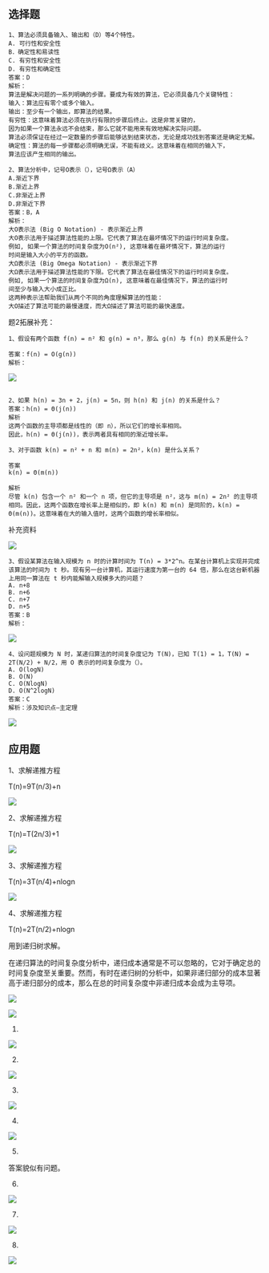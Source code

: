 ## 选择题

```
1、算法必须具备输入、输出和（D）等4个特性。
A. 可行性和安全性
B．确定性和易读性
C. 有穷性和安全性
D. 有穷性和确定性
答案：D
解析：
算法是解决问题的一系列明确的步骤。要成为有效的算法，它必须具备几个关键特性：
输入：算法应有零个或多个输入。
输出：至少有一个输出，即算法的结果。
有穷性：这意味着算法必须在执行有限的步骤后终止。这是非常关键的，
因为如果一个算法永远不会结束，那么它就不能用来有效地解决实际问题。
算法必须保证在经过一定数量的步骤后能够达到结束状态，无论是成功找到答案还是确定无解。
确定性：算法的每一步骤都必须明确无误，不能有歧义。这意味着在相同的输入下，
算法应该产生相同的输出。

2、算法分析中，记号O表示（），记号Ω表示（A）
A.渐近下界
B.渐近上界
C.非渐近上界
D.非渐近下界
答案：B，A
解析：
大O表示法 (Big O Notation) - 表示渐近上界
大O表示法用于描述算法性能的上限。它代表了算法在最坏情况下的运行时间复杂度。
例如, 如果一个算法的时间复杂度为O(n²), 这意味着在最坏情况下，算法的运行
时间是输入大小的平方的函数。
大Ω表示法 (Big Omega Notation) - 表示渐近下界
大Ω表示法用于描述算法性能的下限。它代表了算法在最佳情况下的运行时间复杂度。
例如, 如果一个算法的时间复杂度为Ω(n), 这意味着在最佳情况下，算法的运行时
间至少与输入大小成正比。
这两种表示法帮助我们从两个不同的角度理解算法的性能：
大O描述了算法可能的最慢速度，而大Ω描述了算法可能的最快速度。
```

题2拓展补充：

```
1、假设有两个函数 f(n) = n² 和 g(n) = n³，那么 g(n) 与 f(n) 的关系是什么？

答案：f(n) = O(g(n))
解析：
```
![](https://cdn.sa.net/2023/12/26/kqVyX53eUfBtNHL.webp)

```

2、如果 h(n) = 3n + 2，j(n) = 5n，则 h(n) 和 j(n) 的关系是什么？
答案：h(n) = Θ(j(n))
解析
这两个函数的主导项都是线性的（即 n），所以它们的增长率相同。
因此，h(n) = Θ(j(n))，表示两者具有相同的渐近增长率。

3、对于函数 k(n) = n² + n 和 m(n) = 2n²，k(n) 是什么关系？

答案
k(n) = Θ(m(n))

解析
尽管 k(n) 包含一个 n² 和一个 n 项，但它的主导项是 n²，这与 m(n) = 2n² 的主导项相同。因此，这两个函数在增长率上是相似的，即 k(n) 和 m(n) 是同阶的，k(n) = Θ(m(n))。这意味着在大的输入值时，这两个函数的增长率相似。
```

补充资料

![](https://cdn.sa.net/2023/12/26/36SsM4Td1hOx8Rg.webp)

```
3、假设某算法在输入规模为 n 时的计算时间为 T(n) = 3*2^n。在某台计算机上实现并完成该算法的时间为 t 秒。现有另一台计算机，其运行速度为第一台的 64 倍，那么在这台新机器上用同一算法在 t 秒内能解输入规模多大的问题？
A. n+8
B. n+6
C. n+7
D. n+5
答案：B
解析：
```

![](https://cdn.sa.net/2023/12/26/hyixFMsekKBgNpV.webp)

```
4、设问题规模为 N 时，某递归算法的时间复杂度记为 T(N)，已知 T(1) = 1，T(N) = 2T(N/2) + N/2，用 O 表示的时间复杂度为（）。
A. O(logN)
B. O(N)
C. O(NlogN)
D. O(N^2logN)
答案：C
解析：涉及知识点—主定理
```

![](https://cdn.sa.net/2023/12/26/oAZUnY5XC9clJTf.webp)

## 应用题

1、求解递推方程

T(n)=9T(n/3)+n

![](https://cdn.sa.net/2023/12/26/WS6CubHwQgicVNK.webp)

2、求解递推方程

T(n)=T(2n/3)+1

![](https://cdn.sa.net/2023/12/26/4HuwOm5ArkxhPSf.webp)

3、求解递推方程

T(n)=3T(n/4)+nlogn

![](https://cdn.sa.net/2023/12/26/jgUQhrauzs237k6.webp)

4、求解递推方程

T(n)=2T(n/2)+nlogn

用到递归树求解。

在递归算法的时间复杂度分析中，递归成本通常是不可以忽略的，它对于确定总的时间复杂度至关重要。然而，有时在递归树的分析中，如果非递归部分的成本显著高于递归部分的成本，那么在总的时间复杂度中非递归成本会成为主导项。

![](https://cdn.sa.net/2023/12/26/RkjOMAw985yoFKP.webp)

![](https://cdn.sa.net/2023/12/26/bt3SYcWG8pCJgkT.webp)

1.

![](https://cdn.sa.net/2023/12/26/Ew2aDGSArfbYLiZ.webp)

2.

![](https://cdn.sa.net/2023/12/26/bxhnqJYt5Ty1mP7.webp)

3.

![](https://cdn.sa.net/2023/12/26/Z7iBOzD4Q6SJWXw.webp)

4.

![](https://cdn.sa.net/2023/12/26/grM3RyeAfXxlijk.webp)

5. 

答案貌似有问题。


6. 

![](https://cdn.sa.net/2023/12/26/9GcEZM8Q5VvOJPI.webp)

7.

![](https://cdn.sa.net/2023/12/26/HdTVZuoyh9gp8WC.webp)

8.

![](https://cdn.sa.net/2023/12/26/7jeMKkiwHJfLpDt.webp)